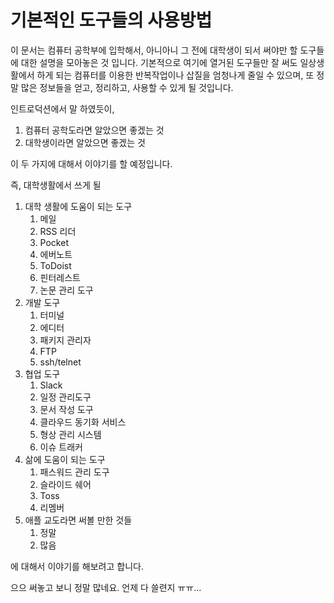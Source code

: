 # 기본적인 도구들의 사용방법

이 문서는 컴퓨터 공학부에 입학해서, 아니아니 그 전에 대학생이 되서 써야만 할 도구들에 대한 설명을 모아놓은 것 입니다. 기본적으로 여기에 열거된 도구들만 잘 써도 일상생활에서 하게 되는 컴퓨터를 이용한 반복작업이나 삽질을 엄청나게 줄일 수 있으며, 또 정말 많은 정보들을 얻고, 정리하고, 사용할 수 있게 될 것입니다.

인트로덕션에서 말 하였듯이,

1. 컴퓨터 공학도라면 알았으면 좋겠는 것
2. 대학생이라면 알았으면 좋겠는 것



이 두 가지에 대해서 이야기를 할 예정입니다.

즉, 대학생활에서 쓰게 될

1. 대학 생활에 도움이 되는 도구
   1. 메일
   2. RSS 리더
   3. Pocket
   4. 에버노트
   5. ToDoist
   6. 핀터레스트
   7. 논문 관리 도구
2. 개발 도구
   1. 터미널
   2. 에디터
   3. 패키지 관리자
   4. FTP
   5. ssh/telnet
3. 협업 도구
   1. Slack
   2. 일정 관리도구
   3. 문서 작성 도구
   4. 클라우드 동기화 서비스
   5. 형상 관리 시스템
   6. 이슈 트래커
4. 삶에 도움이 되는 도구
   1. 패스워드 관리 도구
   2. 슬라이드 쉐어
   3. Toss
   4. 리멤버
5. 애플 교도라면 써볼 만한 것들
   1. 정말
   2. 많음

에 대해서 이야기를 해보려고 합니다. 

으으 써놓고 보니 정말 많네요. 언제 다 쓸련지 ㅠㅠ...